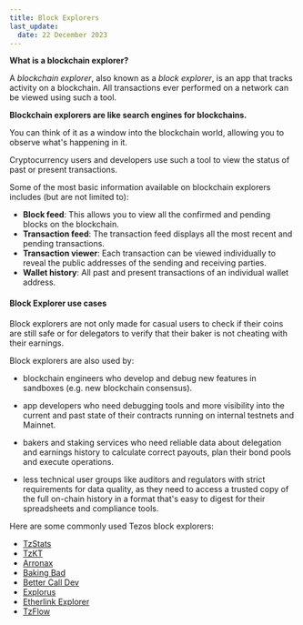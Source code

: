 ```yaml
---
title: Block Explorers
last_update:
  date: 22 December 2023
---
```


**What is a blockchain explorer?**

A _blockchain explorer_, also known as a _block explorer_, is an app that tracks activity on a blockchain. All transactions ever performed on a network can be viewed using such a tool.

**Blockchain explorers are like search engines for blockchains.**

You can think of it as a window into the blockchain world, allowing you to observe what's happening in it.

Cryptocurrency users and developers use such a tool to view the status of past or present transactions.

Some of the most basic information available on blockchain explorers includes (but are not limited to):

* **Block feed**: This allows you to view all the confirmed and pending blocks on the blockchain.
* **Transaction feed**: The transaction feed displays all the most recent and pending transactions.
* **Transaction viewer**: Each transaction can be viewed individually to reveal the public addresses of the sending and receiving parties.
* **Wallet history**: All past and present transactions of an individual wallet address.

#### Block Explorer use cases

Block explorers are not only made for casual users to check if their coins are still safe or for delegators to verify that their baker is not cheating with their earnings.

Block explorers are also used by:

* blockchain engineers who develop and debug new features in sandboxes (e.g. new blockchain consensus).
* app developers who need debugging tools and more visibility into the current and past state of their contracts running on internal testnets and Mainnet.

* bakers and staking services who need reliable data about delegation and earnings history to calculate correct payouts, plan their bond pools and execute operations.
* less technical user groups like auditors and regulators with strict requirements for data quality, as they need to access a trusted copy of the full on-chain history in a format that's easy to digest for their spreadsheets and compliance tools.

Here are some commonly used Tezos block explorers:

- [TzStats](https://tzstats.com/)
- [TzKT](https://tzkt.io/)
- [Arronax](https://arronax.io)
- [Baking Bad](https://baking-bad.org)
- [Better Call Dev](https://better-call.dev)
- [Explorus](https://explorus.io/)
- [Etherlink Explorer](https://explorer.etherlink.com/)
- [TzFlow](https://tzflow.com/)
